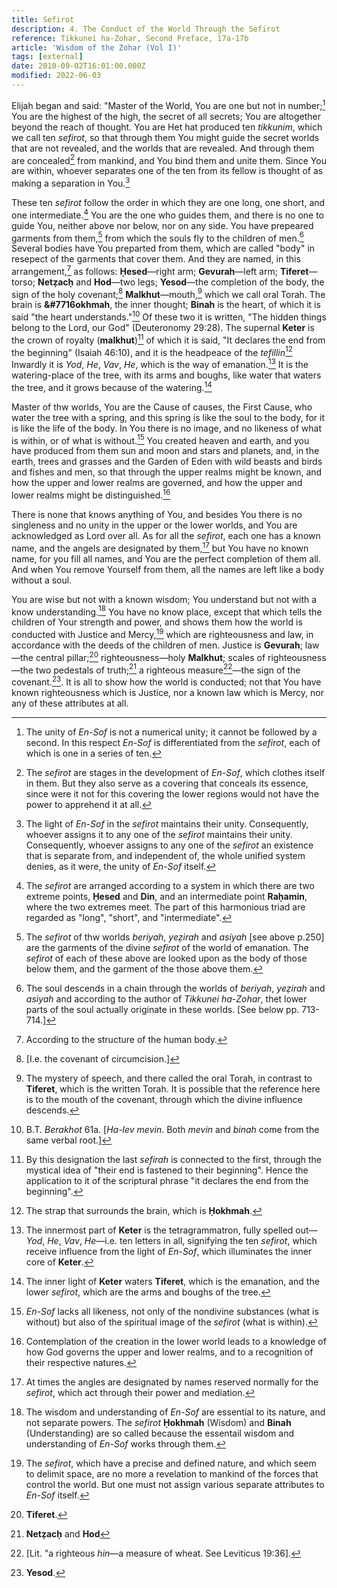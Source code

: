```yaml
---
title: Sefirot
description: 4. The Conduct of the World Through the Sefirot
reference: Tikkunei ha-Zohar, Second Preface, 17a-17b
article: 'Wisdom of the Zohar (Vol I)'
tags: [external]
date: 2010-09-02T16:01:00.000Z
modified: 2022-06-03
---
```


Elijah began and said: "Master of the World, You are one but not in number;[^21] You are the highest of the high, the secret of all secrets; You are altogether beyond the reach of thought. You are Het hat produced ten _tikkunim_, which we call ten _sefirot_, so that through them You might guide the secret worlds that are not revealed, and the worlds that are revealed. And through them are concealed[^22] from mankind, and You bind them and unite them. Since You are within, whoever separates one of the ten from its fellow is thought of as making a separation in You.[^23]

These ten _sefirot_ follow the order in which they are one long, one short, and one intermediate.[^24] You are the one who guides them, and there is no one to guide You, neither above nor below, nor on any side. You have prepeared garments from them,[^25] from which the souls fly to the children of men.[^26] Several bodies have You preparted from them, which are called "body" in resepect of the garments that cover them. And they are named, in this arrangement,[^27] as follows: **&#7716;esed**&mdash;right arm; **Gevurah**&mdash;left arm; **Tiferet**&mdash;torso; **Net&#7827;ac&#7717;** and **Hod**&mdash;two legs; **Yesod**&mdash;the completion of the body, the sign of the holy covenant;[^28] **Malkhut**&mdash;mouth,[^29] which we call oral Torah. The brain is **&#7716okhmah**, the inner thought; **Binah** is the heart, of which it is said "the heart understands."[^30] Of these two it is written, "The hidden things belong to the Lord, our God" (Deuteronomy 29:28). The supernal **Keter** is the crown of royalty (**malkhut**)[^31] of which it is said, "It declares the end from the beginning" (Isaiah 46:10), and it is the headpeace of the _tefillin_[^32] Inwardly it is _Yod_, _He_, _Vav_, _He_, which is the way of emanation.[^33] It is the watering-place of the tree, with its arms and boughs, like water that waters the tree, and it grows because of the watering.[^34]

Master of thw worlds, You are the Cause of causes, the First Cause, who water the tree with a spring, and this spring is like the soul to the body, for it is like the life of the body. In You there is no image, and no likeness of what is within, or of what is without.[^35] You created heaven and earth, and you have produced from them sun and moon and stars and planets, and, in the earth, trees and grasses and the Garden of Eden with wild beasts and birds and fishes and men, so that through the upper realms might be known, and how the upper and lower realms are governed, and how the upper and lower realms might be distinguished.[^36]

There is none that knows anything of You, and besides You there is no singleness and no unity in the upper or the lower worlds, and You are acknowledged as Lord over all. As for all the _sefirot_, each one has a known name, and the angels are designated by them,[^37] but You have no known name, for you fill all names, and You are the perfect completion of them all. And when You remove Yourself from them, all the names are left like a body without a soul.

You are wise but not with a known wisdom; You understand but not with a know understanding.[^38] You have no know place, except that which tells the children of Your strength and power, and shows them how the world is conducted with Justice and Mercy,[^39] which are righteousness and law, in accordance with the deeds of the children of men. Justice is **Gevurah**; law&mdash;the central pillar;[^40] righteousness&mdash;holy **Malkhut**; scales of righteousness&mdash;the two pedestals of truth;[^41] a righteous measure[^42]&mdash;the sign of the covenant.[^43]. It is all to show how the world is conducted; not that You have known righteousness which is Justice, nor a known law which is Mercy, nor any of these attributes at all.

[^21]: The unity of _En-Sof_ is not a numerical unity; it cannot be followed by a second. In this respect _En-Sof_ is differentiated from the _sefirot_, each of which is one in a series of ten.
[^22]: The _sefirot_ are stages in the development of _En-Sof_, which clothes itself in them. But they also serve as a covering that conceals its essence, since were it not for this covering the lower regions would not have the power to apprehend it at all.
[^23]: The light of _En-Sof_ in the _sefirot_ maintains their unity. Consequently, whoever assigns it to any one of the _sefirot_ maintains their unity. Consequently, whoever assigns to any one of the _sefirot_ an existence that is separate from, and independent of, the whole unified system denies, as it were, the unity of _En-Sof_ itself.
[^24]: The _sefirot_ are arranged according to a system in which there are two extreme points, **&#7716;esed** and **Din**, and an intermediate point **Ra&#7717;amin**, where the two extremes meet. The part of this harmonious triad are regarded as "long", "short", and "intermediate".
[^25]: The _sefirot_ of thw worlds _beriyah_, _ye&#7827;irah_ and _asiyah_ [see above p.250] are the garments of the divine _sefirot_ of the world of emanation. The _sefirot_ of each of these above are looked upon as the body of those below them, and the garment of the those above them.
[^26]: The soul descends in a chain through the worlds of _beriyah_, _ye&#7827;irah_ and _asiyah_ and according to the author of _Tikkunei ha-Zohar_, thet lower parts of the soul actually originate in these worlds. [See below pp. 713-714.]
[^27]: According to the structure of the human body.
[^28]: [I.e. the covenant of circumcision.]
[^29]: The mystery of speech, and there called the oral Torah, in contrast to **Tiferet**, which is the written Torah. It is possible that the reference here is to the mouth of the covenant, through which the divine influence descends.
[^30]: B.T. _Berakhot_ 61a. [_Ha-lev mevin_. Both _mevin_ and _binah_ come from the same verbal root.]
[^31]: By this designation the last _sefirah_ is connected to the first, through the mystical idea of "their end is fastened to their beginning". Hence the application to it of the scriptural phrase "it declares the end from the beginning".
[^32]: The strap that surrounds the brain, which is **&#7716;okhmah**.
[^33]: The innermost part of **Keter** is the tetragrammatron, fully spelled out&mdash;_Yod_, _He_, _Vav_, _He_&mdash;i.e. ten letters in all, signifying the ten _sefirot_, which receive influence from the light of _En-Sof_, which illuminates the inner core of **Keter**.
[^34]: The inner light of **Keter** waters **Tiferet**, which is the emanation, and the lower _sefirot_, which are the arms and boughs of the tree.
[^35]: _En-Sof_ lacks all likeness, not only of the nondivine substances (what is without) but also of the spiritual image of the _sefirot_ (what is within).
[^36]: Contemplation of the creation in the lower world leads to a knowledge of how God governs the upper and lower realms, and to a recognition of their respective natures.
[^37]: At times the angles are designated by names reserved normally for the _sefirot_, which act through their power and mediation.
[^38]: The wisdom and understanding of _En-Sof_ are essential to its nature, and not separate powers. The _sefirot_ **&#7716;okhmah** (Wisdom) and **Binah** (Understanding) are so called because the essentail wisdom and understanding of _En-Sof_ works through them.
[^39]: The _sefirot_, which have a precise and defined nature, and which seem to delimit space, are no more a revelation to mankind of the forces that control the world. But one must not assign various separate attributes to _En-Sof_ itself.
[^40]: **Tiferet**.
[^41]: **Net&#7827;ac&#7717;** and **Hod**
[^42]: [Lit. "a righteous _hin_&mdash;a measure of wheat. See Leviticus 19:36].
[^43]: **Yesod**.
